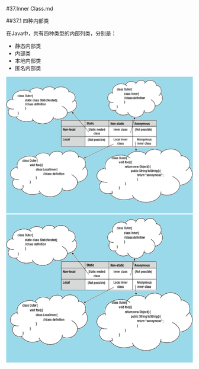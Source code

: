 #37.Inner Class.md

##37.1 四种内部类

在Java中，共有四种类型的内部列类，分别是：
  * 静态内部类
  * 内部类
  * 本地内部类
  * 匿名内部类

![Inner Class](images/inner-class.png)
<img src="images/inner-class.png" title="Inner Class" width=600 height=400 />
